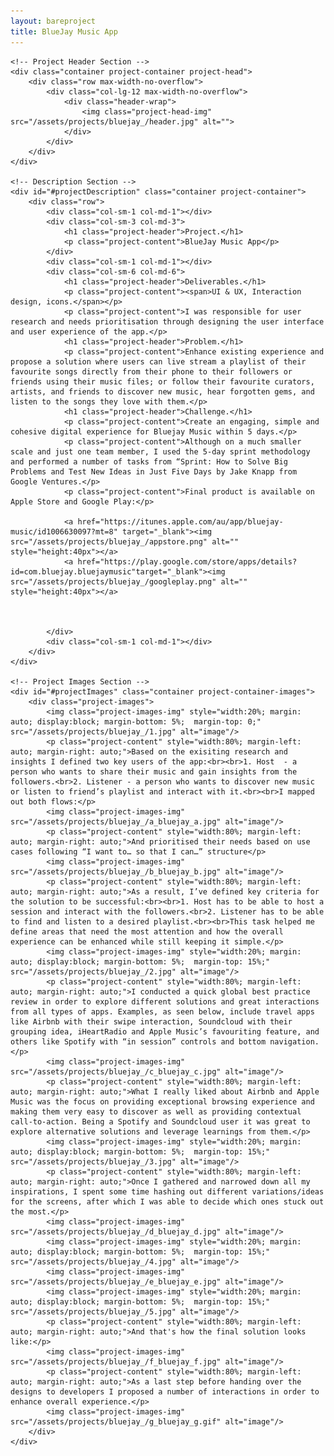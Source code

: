 ```yaml
---
layout: bareproject
title: BlueJay Music App
---
```


    <!-- Project Header Section -->
    <div class="container project-container project-head">
        <div class="row max-width-no-overflow">
            <div class="col-lg-12 max-width-no-overflow">
                <div class="header-wrap">
                    <img class="project-head-img" src="/assets/projects/bluejay_/header.jpg" alt="">
                </div>
            </div>
        </div>
    </div>

    <!-- Description Section -->
    <div id="#projectDescription" class="container project-container">
        <div class="row">
            <div class="col-sm-1 col-md-1"></div>
            <div class="col-sm-3 col-md-3">
                <h1 class="project-header">Project.</h1>
                <p class="project-content">BlueJay Music App</p>
            </div>
            <div class="col-sm-1 col-md-1"></div>
            <div class="col-sm-6 col-md-6">
                <h1 class="project-header">Deliverables.</h1>
                <p class="project-content"><span>UI & UX, Interaction design, icons.</span></p>
                <p class="project-content">I was responsible for user research and needs prioritisation through designing the user interface and user experience of the app.</p>
                <h1 class="project-header">Problem.</h1>
                <p class="project-content">Enhance existing experience and propose a solution where users can live stream a playlist of their favourite songs directly from their phone to their followers or friends using their music files; or follow their favourite curators, artists, and friends to discover new music, hear forgotten gems, and listen to the songs they love with them.</p>
                <h1 class="project-header">Challenge.</h1>
                <p class="project-content">Create an engaging, simple and cohesive digital experience for Bluejay Music within 5 days.</p>
                <p class="project-content">Although on a much smaller scale and just one team member, I used the 5-day sprint methodology and performed a number of tasks from “Sprint: How to Solve Big Problems and Test New Ideas in Just Five Days by Jake Knapp from Google Ventures.</p>
                <p class="project-content">Final product is available on Apple Store and Google Play:</p>
    
                <a href="https://itunes.apple.com/au/app/bluejay-music/id1006630097?mt=8" target="_blank"><img src="/assets/projects/bluejay_/appstore.png" alt="" style="height:40px"></a>
                <a href="https://play.google.com/store/apps/details?id=com.bluejay.bluejaymusic"target="_blank"><img src="/assets/projects/bluejay_/googleplay.png" alt="" style="height:40px"></a>
                
                
                
            </div>
            <div class="col-sm-1 col-md-1"></div>
        </div>
    </div>

    <!-- Project Images Section -->
    <div id="#projectImages" class="container project-container-images">
        <div class="project-images">
            <img class="project-images-img" style="width:20%; margin: auto; display:block; margin-bottom: 5%;  margin-top: 0;" src="/assets/projects/bluejay_/1.jpg" alt="image"/>
            <p class="project-content" style="width:80%; margin-left: auto; margin-right: auto;">Based on the exisiting research and insights I defined two key users of the app:<br><br>1. Host  - a person who wants to share their music and gain insights from the followers.<br>2. Listener - a person who wants to discover new music or listen to friend’s playlist and interact with it.<br><br>I mapped out both flows:</p>
            <img class="project-images-img" src="/assets/projects/bluejay_/a_bluejay_a.jpg" alt="image"/>
            <p class="project-content" style="width:80%; margin-left: auto; margin-right: auto;">And prioritised their needs based on use cases following “I want to… so that I can…” structure</p>
            <img class="project-images-img" src="/assets/projects/bluejay_/b_bluejay_b.jpg" alt="image"/>
            <p class="project-content" style="width:80%; margin-left: auto; margin-right: auto;">As a result, I’ve defined key criteria for the solution to be successful:<br><br>1. Host has to be able to host a session and interact with the followers.<br>2. Listener has to be able to find and listen to a desired playlist.<br><br>This task helped me define areas that need the most attention and how the overall experience can be enhanced while still keeping it simple.</p>
            <img class="project-images-img" style="width:20%; margin: auto; display:block; margin-bottom: 5%;  margin-top: 15%;" src="/assets/projects/bluejay_/2.jpg" alt="image"/>
            <p class="project-content" style="width:80%; margin-left: auto; margin-right: auto;">I conducted a quick global best practice review in order to explore different solutions and great interactions from all types of apps. Examples, as seen below, include travel apps like Airbnb with their swipe interaction, Soundcloud with their grouping idea, iHeartRadio and Apple Music’s favouriting feature, and others like Spotify with “in session” controls and bottom navigation.</p>
            <img class="project-images-img" src="/assets/projects/bluejay_/c_bluejay_c.jpg" alt="image"/>
            <p class="project-content" style="width:80%; margin-left: auto; margin-right: auto;">What I really liked about Airbnb and Apple Music was the focus on providing exceptional browsing experience and making them very easy to discover as well as providing contextual call-to-action. Being a Spotify and Soundcloud user it was great to explore alternative solutions and leverage learnings from them.</p>
            <img class="project-images-img" style="width:20%; margin: auto; display:block; margin-bottom: 5%;  margin-top: 15%;" src="/assets/projects/bluejay_/3.jpg" alt="image"/>
            <p class="project-content" style="width:80%; margin-left: auto; margin-right: auto;">Once I gathered and narrowed down all my inspirations, I spent some time hashing out different variations/ideas for the screens, after which I was able to decide which ones stuck out the most.</p>
            <img class="project-images-img" src="/assets/projects/bluejay_/d_bluejay_d.jpg" alt="image"/>
            <img class="project-images-img" style="width:20%; margin: auto; display:block; margin-bottom: 5%;  margin-top: 15%;" src="/assets/projects/bluejay_/4.jpg" alt="image"/>
            <img class="project-images-img" src="/assets/projects/bluejay_/e_bluejay_e.jpg" alt="image"/>
            <img class="project-images-img" style="width:20%; margin: auto; display:block; margin-bottom: 5%;  margin-top: 15%;" src="/assets/projects/bluejay_/5.jpg" alt="image"/>
            <p class="project-content" style="width:80%; margin-left: auto; margin-right: auto;">And that's how the final solution looks like:</p>
            <img class="project-images-img" src="/assets/projects/bluejay_/f_bluejay_f.jpg" alt="image"/>
            <p class="project-content" style="width:80%; margin-left: auto; margin-right: auto;">As a last step before handing over the designs to developers I proposed a number of interactions in order to enhance overall experience.</p>
            <img class="project-images-img" src="/assets/projects/bluejay_/g_bluejay_g.gif" alt="image"/>
        </div>
    </div>